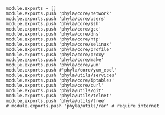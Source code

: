 
    module.exports = []
    module.exports.push 'phyla/core/network'
    module.exports.push 'phyla/core/users'
    module.exports.push 'phyla/core/ssh'
    module.exports.push 'phyla/core/gcc'
    module.exports.push 'phyla/core/dns'
    module.exports.push 'phyla/core/ntp'
    module.exports.push 'phyla/core/selinux'
    module.exports.push 'phyla/core/profile'
    module.exports.push 'phyla/core/proxy'
    module.exports.push 'phyla/core/make'
    module.exports.push 'phyla/core/yum'
    module.exports.push #'phyla/core/yum_epel'
    module.exports.push 'phyla/utils/services'
    module.exports.push 'phyla/core/iptables'
    module.exports.push 'phyla/core/curl'
    module.exports.push 'phyla/utils/git'
    module.exports.push 'phyla/utils/telnet'
    module.exports.push 'phyla/utils/tree'
    # module.exports.push 'phyla/utils/rar' # require internet

